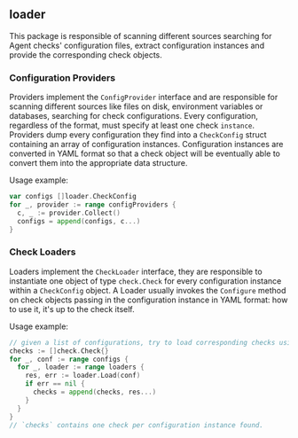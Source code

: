 ## loader

This package is responsible of scanning different sources searching for Agent checks' configuration files, extract
configuration instances and provide the corresponding check objects.

### Configuration Providers
Providers implement the `ConfigProvider` interface and are responsible for scanning different sources like files on
disk, environment variables or databases, searching for check configurations. Every configuration, regardless of the
format, must specify at least one check `instance`. Providers dump every configuration they find into a `CheckConfig`
struct containing an array of configuration instances. Configuration instances are converted in YAML format so that a
check object will be eventually able to convert them into the appropriate data structure.

Usage example:
```go
var configs []loader.CheckConfig
for _, provider := range configProviders {
  c, _ := provider.Collect()
  configs = append(configs, c...)
}
```

### Check Loaders
Loaders implement the `CheckLoader` interface, they are responsible to instantiate one object of type `check.Check` for
every configuration instance within a `CheckConfig` object. A Loader usually invokes the `Configure` method on check
objects passing in the configuration instance in YAML format: how to use it, it's up to the check itself.

Usage example:
```go
// given a list of configurations, try to load corresponding checks using different loaders
checks := []check.Check{}
for _, conf := range configs {
  for _, loader := range loaders {
    res, err := loader.Load(conf)
    if err == nil {
      checks = append(checks, res...)
    }
  }
}
// `checks` contains one check per configuration instance found.
```
